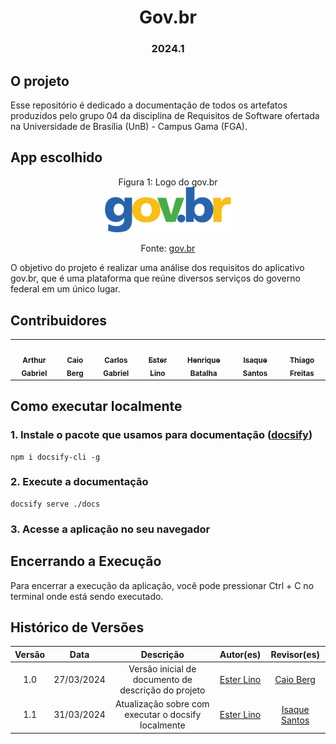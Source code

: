 <h1 align="center"> Gov.br  </h1>
<h3 align="center"> 2024.1 </h3>

## O projeto

Esse repositório é dedicado a documentação de todos os artefatos produzidos pelo grupo 04 da disciplina de Requisitos de Software ofertada na Universidade de Brasília (UnB) - Campus Gama (FGA).

## App escolhido

<p align="center" > <font>Figura 1: Logo do gov.br</font> <br><img style=" " src="docs/assets/Gov.br_logo.svg.png" width = 40%></p>
<p align="center" > <font>Fonte: <a href="https://www.gov.br">gov.br</a></font> <br></p>
O objetivo do projeto é realizar uma análise dos requisitos do aplicativo gov.br, que é uma plataforma que reúne diversos serviços do governo federal em um 
único lugar.

## Contribuidores

<table>
  <tr>
    <td align="center"><a href="https://github.com/ArthurGabrieel"><img style="border-radius: 50%;" src="https://github.com/ArthurGabrieel.png" width="130px;" alt=""/><br /><sub><b>Arthur Gabriel</b></sub></a><br/></td>
    <td align="center"><a href="https://github.com/Caio-bergbjj"><img style="border-radius: 50%;" src="https://github.com/Caio-bergbjj.png" width="130px;" alt=""/><br /><sub><b>Caio Berg</b></sub></a><br/></td>
    <td align="center"><a href="https://github.com/TheCarlosRamos"><img style="border-radius: 50%;" src="https://github.com/TheCarlosRamos.png" width="130px;" alt=""/><br /><sub><b>Carlos Gabriel</b></sub></a><br/></td>
    <td align="center"><a href="https://github.com/esteerlino"><img style="border-radius: 50%;" src="https://github.com/esteerlino.png" width="130px;" alt=""/><br /><sub><b>Ester Lino</b></sub></a><br/></td>
    <td align="center"><a href="https://github.com/HeBatalha"><img style="border-radius: 50%;" src="https://github.com/HeBatalha.png" width="130px;" alt=""/><br /><sub><b>Henrique Batalha</b></sub></a><br/></td>
    <td align="center"><a href="https://github.com/IsaqueSH"><img style="border-radius: 50%;" src="https://github.com/IsaqueSH.png" width="130px;" alt=""/><br /><sub><b>Isaque Santos</b></sub></a><br/></td>
    <td align="center"><a href="https://github.com/thiagorfreitas"><img style="border-radius: 50%;" src="https://github.com/thiagorfreitas.png" width="130px;" alt=""/><br /><sub><b>Thiago Freitas</b></sub></a><br/></td>
  </tr>
</table>

## Como executar localmente

### 1. Instale o pacote que usamos para documentação ([docsify](https://docsify.js.org/))
```
npm i docsify-cli -g
```

### 2. Execute a documentação
```
docsify serve ./docs
```

### 3. Acesse a aplicação no seu navegador

## Encerrando a Execução

Para encerrar a execução da aplicação, você pode pressionar Ctrl + C no terminal onde está sendo executado.

## Histórico de Versões

| Versão |    Data    |                      Descrição                      |      Autor(es)      | Revisor(es)  |
| :----: | :--------: | :-------------------------------------------------: | :-----------------: | :----------: |
|  1.0   | 27/03/2024 | Versão inicial de documento de descrição do projeto | [Ester Lino](https://github.com/esteerlino) | [Caio Berg](https://github.com/Caio-bergbjj) |
|  1.1   | 31/03/2024 | Atualização sobre com executar o docsify localmente | [Ester Lino](https://github.com/esteerlino) | [Isaque Santos](https://github.com/IsaqueSH) |
